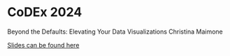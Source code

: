 # CoDEx 2024

Beyond the Defaults: Elevating Your Data Visualizations
Christina Maimone

[Slides can be found here](https://nuwildcat.sharepoint.com/:p:/s/NUIT-RCS/EZmeI_sK1t9Cty5903mH55oBlIPLF3ht8dJQTxnd9iZuyQ?e=5GfkKS)


